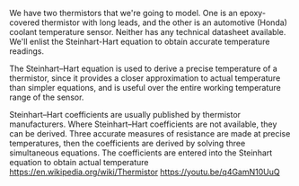 We have two thermistors that we're going to model.
One is an epoxy-covered thermistor with long leads,
and the other is an automotive (Honda) coolant
temperature sensor. Neither has any technical
datasheet available. We'll enlist the Steinhart-Hart
equation to obtain accurate temperature readings.

The Steinhart–Hart equation is used to derive a precise
temperature of a thermistor, since it provides a closer
approximation to actual temperature than simpler equations,
and is useful over the entire working temperature range of
the sensor.

Steinhart–Hart coefficients are usually published by thermistor
manufacturers. Where Steinhart–Hart coefficients are not available,
they can be derived. Three accurate measures of resistance are
made at precise temperatures, then the coefficients are derived
by solving three simultaneous equations. The coefficients are
entered into the Steinhart equation to obtain actual temperature
https://en.wikipedia.org/wiki/Thermistor
https://youtu.be/q4GamN10UuQ
